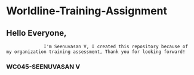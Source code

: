 # Worldline-Training-Assignment
## Hello Everyone, 
                  I'm Seenuvasan V, I created this repository because of my organization training assessment, Thank you for looking forward!
### WC045-SEENUVASAN V  
